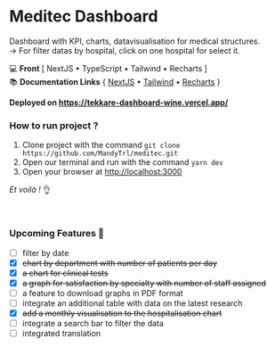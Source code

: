 # Meditec Dashboard

Dashboard with KPI, charts, datavisualisation for medical structures.<br>
→ For filter datas by hospital, click on one hospital for select it.<br>

💻 **Front** [ NextJS • TypeScript • Tailwind • Recharts ]<br>
📚 **Documentation Links**
{ [NextJS](https://nextjs.org/) •
[Tailwind](https://tailwindcss.com/) •
[Recharts](https://recharts.org/en-US) }

**Deployed on https://tekkare-dashboard-wine.vercel.app/**
<br>

### How to run project ?

1. Clone project with the command `git clone https://github.com/MandyTrl/meditec.git`
2. Open our terminal and run with the command `yarn dev`
3. Open your browser at [http://localhost:3000](http://localhost:3000/)

_Et voilà !_ 👌

<br>

### Upcoming Features 🚀

- [ ] filter by date
- [x] ~~chart by department with number of patients per day~~
- [x] ~~a chart for clinical tests~~
- [x] ~~a graph for satisfaction by specialty with number of staff assigned~~
- [ ] a feature to download graphs in PDF format
- [ ] integrate an additional table with data on the latest research
- [x] ~~add a monthly visualisation to the hospitalisation chart~~
- [ ] integrate a search bar to filter the data
- [ ] integrated translation
